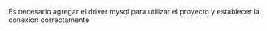 Es necesario agregar el driver mysql para utilizar el proyecto y establecer la conexion correctamente
